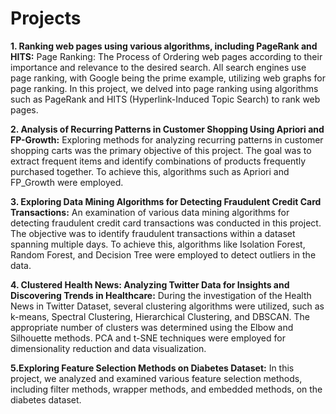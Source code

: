 # Projects
**1. Ranking web pages using various algorithms, including PageRank and HITS:**
Page Ranking: The Process of Ordering web pages according to their importance and relevance to the desired search. All search engines use page ranking, with Google being the prime example, utilizing web graphs for page ranking. In this project, we delved into page ranking using algorithms such as PageRank and HITS (Hyperlink-Induced Topic Search) to rank web pages.

**2. Analysis of Recurring Patterns in Customer Shopping Using Apriori and FP-Growth:**
Exploring methods for analyzing recurring patterns in customer shopping carts was the primary objective of this project. The goal was to extract frequent items and identify combinations of products frequently purchased together. To achieve this, algorithms such as Apriori and FP_Growth were employed.

**3. Exploring Data Mining Algorithms for Detecting Fraudulent Credit Card Transactions:**
An examination of various data mining algorithms for detecting fraudulent credit card transactions was conducted in this project. The objective was to identify fraudulent transactions within a dataset spanning multiple days. To achieve this, algorithms like Isolation Forest, Random Forest, and Decision Tree were employed to detect outliers in the data.

**4. Clustered Health News: Analyzing Twitter Data for Insights and Discovering Trends in Healthcare:**
During the investigation of the Health News in Twitter Dataset, several clustering algorithms were utilized, such as k-means, Spectral Clustering, Hierarchical Clustering, and DBSCAN. The appropriate number of clusters was determined using the Elbow and Silhouette methods. PCA and t-SNE techniques were employed for dimensionality reduction and data visualization.

**5.Exploring Feature Selection Methods on Diabetes Dataset:**
In this project, we analyzed and examined various feature selection methods, including filter methods, wrapper methods, and embedded methods, on the diabetes dataset.
